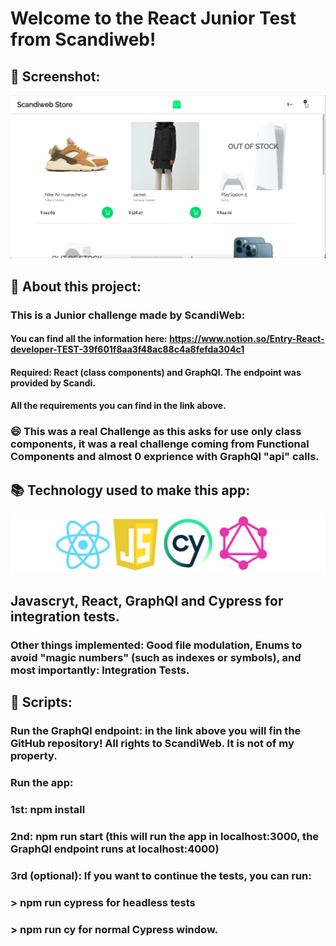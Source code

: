# Welcome to the React Junior Test from Scandiweb!

## 📱 Screenshot:

<img src="readmeimages/screenshot.png">

## :rocket: About this project:

### This is a Junior challenge made by ScandiWeb:

#### You can find all the information here: https://www.notion.so/Entry-React-developer-TEST-39f601f8aa3f48ac88c4a8fefda304c1

#### Required: React (class components) and GraphQl. The endpoint was provided by Scandi.
#### All the requirements you can find in the link above.

### :smile: This was a real Challenge as this asks for use only class components, it was a real challenge coming from Functional Components and almost 0 exprience with GraphQl "api" calls.

## :books: Technology used to make this app:

<img src="readmeimages/tech.png">

## Javascryt, React, GraphQl and Cypress for integration tests.

### Other things implemented: Good file modulation, Enums to avoid "magic numbers" (such as indexes or symbols), and most importantly: Integration Tests.

## 🧰 Scripts:

### Run the GraphQl endpoint: in the link above you will fin the GitHub repository! All rights to ScandiWeb. It is not of my property.
### Run the app:

### 1st: npm install
### 2nd: npm run start (this will run the app in localhost:3000, the GraphQl endpoint runs at localhost:4000)
### 3rd (optional): If you want to continue the tests, you can run:
### > npm run cypress for headless tests
### > npm run cy for normal Cypress window.

